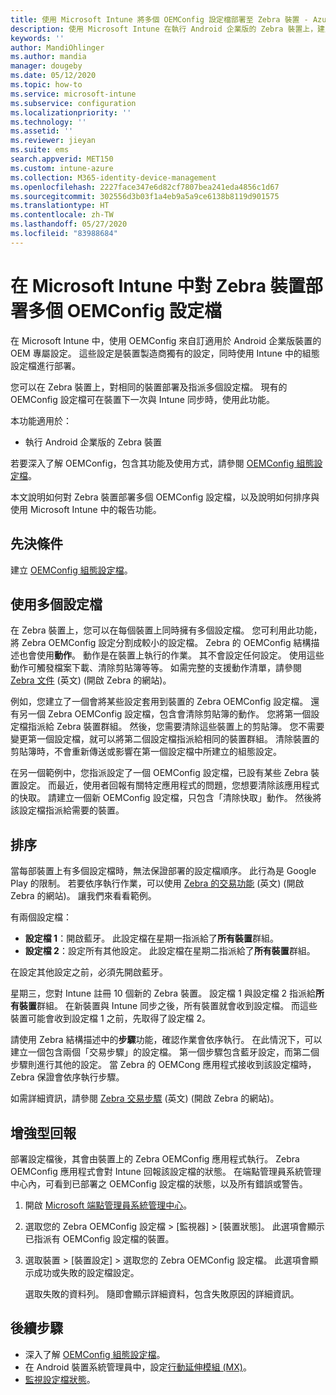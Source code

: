 ```yaml
---
title: 使用 Microsoft Intune 將多個 OEMConfig 設定檔部署至 Zebra 裝置 - Azure |Microsoft Docs
description: 使用 Microsoft Intune 在執行 Android 企業版的 Zebra 裝置上，建立及部署多個 OEMConfig 裝置組態設定檔。 使用 Zebra 動作與步驟來排序您的設定檔。
keywords: ''
author: MandiOhlinger
ms.author: mandia
manager: dougeby
ms.date: 05/12/2020
ms.topic: how-to
ms.service: microsoft-intune
ms.subservice: configuration
ms.localizationpriority: ''
ms.technology: ''
ms.assetid: ''
ms.reviewer: jieyan
ms.suite: ems
search.appverid: MET150
ms.custom: intune-azure
ms.collection: M365-identity-device-management
ms.openlocfilehash: 2227face347e6d82cf7807bea241eda4856c1d67
ms.sourcegitcommit: 302556d3b03f1a4eb9a5a9ce6138b8119d901575
ms.translationtype: HT
ms.contentlocale: zh-TW
ms.lasthandoff: 05/27/2020
ms.locfileid: "83988684"
---
```

# <a name="deploy-multiple-oemconfig-profiles-to-zebra-devices-in-microsoft-intune"></a>在 Microsoft Intune 中對 Zebra 裝置部署多個 OEMConfig 設定檔

在 Microsoft Intune 中，使用 OEMConfig 來自訂適用於 Android 企業版裝置的 OEM 專屬設定。 這些設定是裝置製造商獨有的設定，同時使用 Intune 中的組態設定檔進行部署。

您可以在 Zebra 裝置上，對相同的裝置部署及指派多個設定檔。 現有的 OEMConfig 設定檔可在裝置下一次與 Intune 同步時，使用此功能。

本功能適用於：

- 執行 Android 企業版的 Zebra 裝置

若要深入了解 OEMConfig，包含其功能及使用方式，請參閱 [OEMConfig 組態設定檔](android-oem-configuration-overview.md)。

本文說明如何對 Zebra 裝置部署多個 OEMConfig 設定檔，以及說明如何排序與使用 Microsoft Intune 中的報告功能。

## <a name="prerequisites"></a>先決條件

建立 [OEMConfig 組態設定檔](android-oem-configuration-overview.md)。

## <a name="use-multiple-profiles"></a>使用多個設定檔

在 Zebra 裝置上，您可以在每個裝置上同時擁有多個設定檔。 您可利用此功能，將 Zebra OEMConfig 設定分割成較小的設定檔。 Zebra 的 OEMConfig 結構描述也會使用**動作**。 動作是在裝置上執行的作業。 其不會設定任何設定。 使用這些動作可觸發檔案下載、清除剪貼簿等等。 如需完整的支援動作清單，請參閱 [Zebra 文件](https://techdocs.zebra.com/oemconfig/10-0/about/) (英文) (開啟 Zebra 的網站)。

例如，您建立了一個會將某些設定套用到裝置的 Zebra OEMConfig 設定檔。 還有另一個 Zebra OEMConfig 設定檔，包含會清除剪貼簿的動作。 您將第一個設定檔指派給 Zebra 裝置群組。 然後，您需要清除這些裝置上的剪貼簿。 您不需要變更第一個設定檔，就可以將第二個設定檔指派給相同的裝置群組。 清除裝置的剪貼簿時，不會重新傳送或影響在第一個設定檔中所建立的組態設定。

在另一個範例中，您指派設定了一個 OEMConfig 設定檔，已設有某些 Zebra 裝置設定。 而最近，使用者回報有關特定應用程式的問題，您想要清除該應用程式的快取。 請建立一個新 OEMConfig 設定檔，只包含「清除快取」動作。 然後將該設定檔指派給需要的裝置。

## <a name="ordering"></a>排序

當每部裝置上有多個設定檔時，無法保證部署的設定檔順序。 此行為是 Google Play 的限制。 若要依序執行作業，可以使用 [Zebra 的交易功能](https://techdocs.zebra.com/oemconfig/9-1/mc/) (英文) (開啟 Zebra 的網站)。 讓我們來看看範例。

有兩個設定檔：

- **設定檔 1**：開啟藍牙。 此設定檔在星期一指派給了**所有裝置**群組。
- **設定檔 2**：設定所有其他設定。 此設定檔在星期二指派給了**所有裝置**群組。

在設定其他設定之前，必須先開啟藍牙。

星期三，您對 Intune 註冊 10 個新的 Zebra 裝置。 設定檔 1 與設定檔 2 指派給**所有裝置**群組。 在新裝置與 Intune 同步之後，所有裝置就會收到設定檔。 而這些裝置可能會收到設定檔 1 之前，先取得了設定檔 2。

請使用 Zebra 結構描述中的**步驟**功能，確認作業會依序執行。 在此情況下，可以建立一個包含兩個「交易步驟」的設定檔。 第一個步驟包含藍牙設定，而第二個步驟則進行其他的設定。 當 Zebra 的 OEMCong 應用程式接收到該設定檔時，Zebra 保證會依序執行步驟。

如需詳細資訊，請參閱 [Zebra 交易步驟](https://techdocs.zebra.com/oemconfig/9-1/mc/) (英文) (開啟 Zebra 的網站)。

## <a name="enhanced-reporting"></a>增強型回報

部署設定檔後，其會由裝置上的 Zebra OEMConfig 應用程式執行。 Zebra OEMConfig 應用程式會對 Intune 回報該設定檔的狀態。 在端點管理員系統管理中心內，可看到已部署之 OEMConfig 設定檔的狀態，以及所有錯誤或警告。

1. 開啟 [Microsoft 端點管理員系統管理中心](https://go.microsoft.com/fwlink/?linkid=2109431)。
2. 選取您的 Zebra OEMConfig 設定檔 > [監視器]  >  [裝置狀態]。 此選項會顯示已指派有 OEMConfig 設定檔的裝置。
3. 選取裝置 > [裝置設定] > 選取您的 Zebra OEMConfig 設定檔。 此選項會顯示成功或失敗的設定檔設定。

    選取失敗的資料列。 隨即會顯示詳細資料，包含失敗原因的詳細資訊。

## <a name="next-steps"></a>後續步驟

- 深入了解 [OEMConfig 組態設定檔](android-oem-configuration-overview.md)。
- 在 Android 裝置系統管理員中，設定[行動延伸模組 (MX)](android-zebra-mx-overview.md)。
- [監視設定檔狀態](device-profile-monitor.md)。
